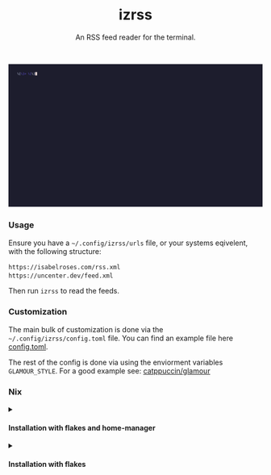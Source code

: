 <div align="center">
 <h1>izrss</h1>

 <p>An RSS feed reader for the terminal.</p>
</div>

&nbsp;

![demo](./.github/assets/demo.gif)

### Usage


Ensure you have a `~/.config/izrss/urls` file, or your systems eqivelent, with the following structure:

```txt
https://isabelroses.com/rss.xml
https://uncenter.dev/feed.xml
```

Then run `izrss` to read the feeds.

### Customization

The main bulk of customization is done via the `~/.config/izrss/config.toml` file. You can find an example file here [config.toml](./example.toml).

The rest of the config is done via using the enviorment variables `GLAMOUR_STYLE`.
For a good example see: [catppuccin/glamour](https://github.com/catppuccin/glamour)

### Nix

<details>

<summary>

#### Installation with flakes and home-manager

</summary>

```nix
{
  inputs = {
    nixpkgs.url = "github:NixOS/nixpkgs/nixos-unstable";

    home-manager = {
      url = "github:nix-community/home-manager";
      inputs.nixpkgs.follows = "nixpkgs";
    };

    izrss.url = "github:isabelroses/izrss";
  };

  outputs = { self, nixpkgs, home-manager, izrss }: {
    homeConfigurations."user@hostname" = home-manager.lib.homeManagerConfiguration {
      modules = [
        home-manager.homeManagerModules.default
        {
          programs.izrss = {
            enable = true;
            urls = [
              "https://isabelroses.com/rss.xml"
              "https://uncenter.dev/feed.xml"
            ];
          };
        }
      ];
    };
  }
}
```

</details>

<details>

<summary>

#### Installation with flakes

</summary>

```nix
{
  inputs = {
    nixpkgs.url = "github:NixOS/nixpkgs/nixos-unstable";
    izrss.url = "github:isabelroses/izrss";
  };

  outputs = { self, nixpkgs, izrss }: {
    nixosConfigurations.example = nixpkgs.lib.nixosSystem {
      system = "x86_64-linux";
      modules = [{
        environment.systemPackages = [
          inputs.izrss.packages.${pkgs.system}.default
        ];
      }];
    };
  }
}
```

</details>

